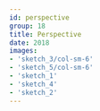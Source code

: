 ```yaml
---
id: perspective
group: 18
title: Perspective
date: 2018
images:
- 'sketch_3/col-sm-6'
- 'sketch_5/col-sm-6'
- 'sketch_1'
- 'sketch_4'
- 'sketch_2'
---
```

